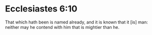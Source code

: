 # Ecclesiastes 6:10

That which hath been is named already, and it is known that it [is] man: neither may he contend with him that is mightier than he.